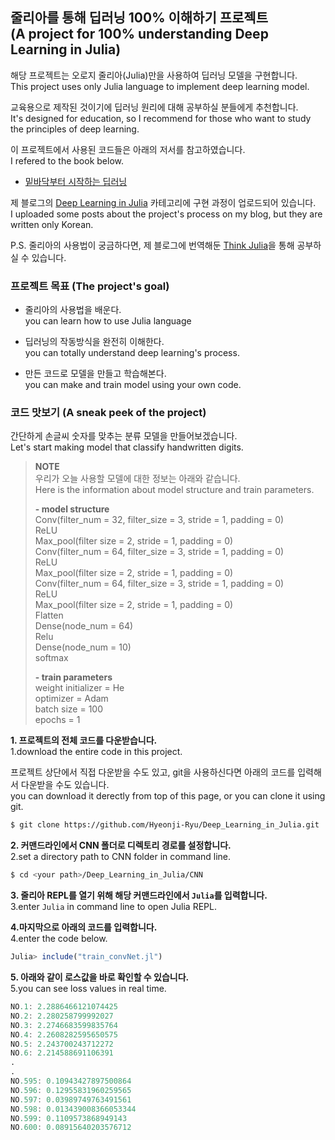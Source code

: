 ## 줄리아를 통해 딥러닝 100% 이해하기 프로젝트<br/>(A project for 100% understanding Deep Learning in Julia)

해당 프로젝트는 오로지 줄리아(Julia)만을 사용하여 딥러닝 모델을 구현합니다.  
This project uses only Julia language to implement deep learning model.

교육용으로 제작된 것이기에 딥러닝 원리에 대해 공부하실 분들에게 추천합니다.  
It's designed for education, so I recommend for those who want to study the principles of deep learning.

이 프로젝트에서 사용된 코드들은 아래의 저서를 참고하였습니다.  
I refered to the book below.

- [밑바닥부터 시작하는 딥러닝](https://www.hanbit.co.kr/store/books/look.php?p_code=B8475831198)

제 블로그의 [Deep Learning in Julia](https://hyeonji-ryu.github.io/categories/Deep-learning-in-Julia/) 카테고리에 구현 과정이 업로드되어 있습니다.  
I uploaded some posts about the project's process on my blog, but they are written only Korean.

P.S. 줄리아의 사용법이 궁금하다면, 제 블로그에 번역해둔 [Think Julia](https://hyeonji-ryu.github.io/categories/Think-Julia/)을 통해 공부하실 수 있습니다.

### 프로젝트 목표 (The project's goal)

- 줄리아의 사용법을 배운다.  
  you can learn how to use Julia language
  
- 딥러닝의 작동방식을 완전히 이해한다.  
  you can totally understand deep learning's process.
  
- 만든 코드로 모델을 만들고 학습해본다.  
  you can make and train model using your own code.

### 코드 맛보기 (A sneak peek of the project)

간단하게 손글씨 숫자를 맞추는 분류 모델을 만들어보겠습니다.   
Let's start making model that classify handwritten digits. 

>**NOTE**  
>우리가 오늘 사용할 모델에 대한 정보는 아래와 같습니다.  
>Here is the information about model structure and train parameters.
>
>**- model structure**  
>Conv(filter_num = 32, filter_size = 3, stride = 1, padding = 0)  
>ReLU  
>Max_pool(filter size = 2, stride = 1, padding = 0)  
>Conv(filter_num = 64, filter_size = 3, stride = 1, padding = 0)  
>ReLU  
>Max_pool(filter size = 2, stride = 1, padding = 0)  
>Conv(filter_num = 64, filter_size = 3, stride = 1, padding = 0)  
>ReLU  
>Max_pool(filter size = 2, stride = 1, padding = 0)  
>Flatten  
>Dense(node_num = 64)  
>Relu  
>Dense(node_num = 10)  
>softmax 
>
>**- train parameters**  
>weight initializer = He   
>optimizer = Adam  
>batch size = 100  
>epochs = 1 

**1. 프로젝트의 전체 코드를 다운받습니다.**  
1.download the entire code in this project. 

프로젝트 상단에서 직접 다운받을 수도 있고, git을 사용하신다면 아래의 코드를 입력해서 다운받을 수도 있습니다.  
you can download it derectly from top of this page, or you can clone it using git. 

```bash
$ git clone https://github.com/Hyeonji-Ryu/Deep_Learning_in_Julia.git
```

**2. 커맨드라인에서 CNN 폴더로 디렉토리 경로를 설정합니다.**  
2.set a directory path to CNN folder in command line.

```bash
$ cd <your path>/Deep_Learning_in_Julia/CNN
```

**3. 줄리아 REPL를 열기 위해 해당 커맨드라인에서 `Julia`를 입력합니다.**  
3.enter `Julia` in command line to open Julia REPL.

**4.마지막으로 아래의 코드를 입력합니다.**  
4.enter the code below.

```Julia
Julia> include("train_convNet.jl")
``` 

**5. 아래와 같이 로스값을 바로 확인할 수 있습니다.**  
5.you can see loss values in real time.

```Julia
NO.1: 2.2886466121074425
NO.2: 2.280258799992027
NO.3: 2.2746683599835764
NO.4: 2.2608282595650575
NO.5: 2.243700243712272
NO.6: 2.214588691106391
.
.
NO.595: 0.10943427897500864
NO.596: 0.12955831960259565
NO.597: 0.03989749763491561
NO.598: 0.013439008366053344
NO.599: 0.1109573868949143
NO.600: 0.08915640203576712
```
